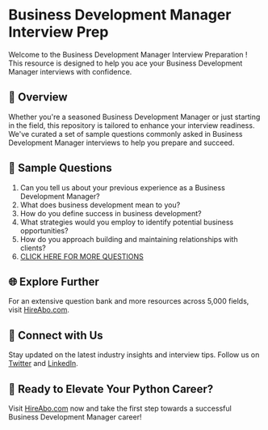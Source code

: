 # Business Development Manager Interview Prep

Welcome to the Business Development Manager Interview Preparation ! This resource is designed to help you ace your Business Development Manager interviews with confidence.

## 🚀 Overview

Whether you're a seasoned Business Development Manager or just starting in the field, this repository is tailored to enhance your interview readiness. We've curated a set of sample questions commonly asked in Business Development Manager interviews to help you prepare and succeed.

## 📝 Sample Questions

1. Can you tell us about your previous experience as a Business Development Manager?
2. What does business development mean to you?
3. How do you define success in business development?
4. What strategies would you employ to identify potential business opportunities?
5. How do you approach building and maintaining relationships with clients?
6. [CLICK HERE FOR MORE QUESTIONS](https://hireabo.com/job/1_4_15/Business%20Development%20Manager)

## 🌐 Explore Further

For an extensive question bank and more resources across 5,000 fields, visit [HireAbo.com](https://www.hireabo.com).

## 📱 Connect with Us

Stay updated on the latest industry insights and interview tips. Follow us on [Twitter](https://twitter.com/hireabo) and [LinkedIn](https://www.linkedin.com/in/hire-abo-3609972a8/).

## 🚀 Ready to Elevate Your Python Career?

Visit [HireAbo.com](https://www.hireabo.com) now and take the first step towards a successful Business Development Manager career!